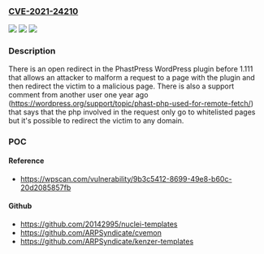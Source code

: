 ### [CVE-2021-24210](https://cve.mitre.org/cgi-bin/cvename.cgi?name=CVE-2021-24210)
![](https://img.shields.io/static/v1?label=Product&message=PhastPress&color=blue)
![](https://img.shields.io/static/v1?label=Version&message=1.111%3C%201.111%20&color=brighgreen)
![](https://img.shields.io/static/v1?label=Vulnerability&message=CWE-601%20URL%20Redirection%20to%20Untrusted%20Site%20('Open%20Redirect')&color=brighgreen)

### Description

There is an open redirect in the PhastPress WordPress plugin before 1.111 that allows an attacker to malform a request to a page with the plugin and then redirect the victim to a malicious page. There is also a support comment from another user one year ago (https://wordpress.org/support/topic/phast-php-used-for-remote-fetch/) that says that the php involved in the request only go to whitelisted pages but it's possible to redirect the victim to any domain.

### POC

#### Reference
- https://wpscan.com/vulnerability/9b3c5412-8699-49e8-b60c-20d2085857fb

#### Github
- https://github.com/20142995/nuclei-templates
- https://github.com/ARPSyndicate/cvemon
- https://github.com/ARPSyndicate/kenzer-templates

